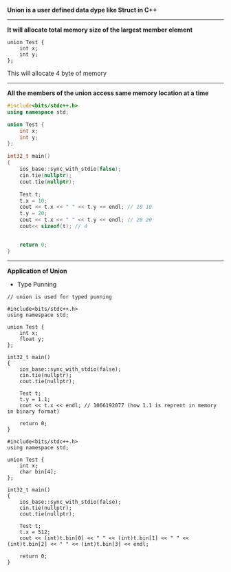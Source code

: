 **Union is a user defined data dype like Struct in C++**

---

**It will allocate total memory size of the largest member element**

```
union Test {
	int x;
	int y;
};

```

This will allocate 4 byte of memory

---

**All the members of the union access same memory location at a time**

```c++
#include<bits/stdc++.h>
using namespace std;

union Test {
	int x;
	int y;
};

int32_t main()
{
	ios_base::sync_with_stdio(false);
	cin.tie(nullptr);
	cout.tie(nullptr);

	Test t;
	t.x = 10;
	cout << t.x << " " << t.y << endl; // 10 10
	t.y = 20;
	cout << t.x << " " << t.y << endl; // 20 20
	cout<< sizeof(t); // 4


	return 0;
}
```

---

**Application of Union**

- Type Punning

```
// union is used for typed punning

#include<bits/stdc++.h>
using namespace std;

union Test {
	int x;
	float y;
};

int32_t main()
{
	ios_base::sync_with_stdio(false);
	cin.tie(nullptr);
	cout.tie(nullptr);

	Test t;
	t.y = 1.1;
	cout << t.x << endl; // 1066192077 (how 1.1 is reprent in memory in binary format)

	return 0;
}
```

```
#include<bits/stdc++.h>
using namespace std;

union Test {
	int x;
	char bin[4];
};

int32_t main()
{
	ios_base::sync_with_stdio(false);
	cin.tie(nullptr);
	cout.tie(nullptr);

	Test t;
	t.x = 512;
	cout << (int)t.bin[0] << " " << (int)t.bin[1] << " " << (int)t.bin[2] << " " << (int)t.bin[3] << endl;

	return 0;
}

```
